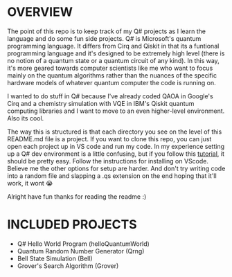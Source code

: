 # **OVERVIEW**

  The point of this repo is to keep track of my Q# projects as I learn the language and do some fun side projects. Q# is Microsoft's quantum programming language. It differs from Cirq and Qiskit in that its a funtional programming language and it's designed to be extremely high level (there is no notion of a quantum state or a quantum circuit of any kind). In this way, it's more geared towards computer scientists like me who want to focus mainly on the quantum algorithms rather than the nuances of the specific hardware models of whatever quantum computer the code is running on.  
  
  I wanted to do stuff in Q# because I've already coded QAOA in Google's Cirq and a chemistry simulation with VQE in IBM's Qiskit quantum computing libraries and I want to move to an even higher-level environment. Also its cool.  
  
  The way this is structured is that each directory you see on the level of this README.md file is a project. If you want to clone this repo, you can just open each project up in VS code and run my code. In my experience setting up a Q# dev environment is a little confusing, but if you follow this [tutorial](https://docs.microsoft.com/en-us/azure/quantum/how-to-command-line-local?view=qsharp-preview&tabs=tabid-vscode), it should be pretty easy. Follow the instructions for installing on VScode. Believe me the other options for setup are harder. And don't try writing code into a random file and slapping a .qs extension on the end hoping that it'll work, it wont :sob:  
  
  Alright have fun thanks for reading the readme :)
  
# **INCLUDED PROJECTS**
* Q# Hello World Program (helloQuantumWorld)
* Quantum Random Number Generator (Qrng)
* Bell State Simulation (Bell)
* Grover's Search Algorithm (Grover)
